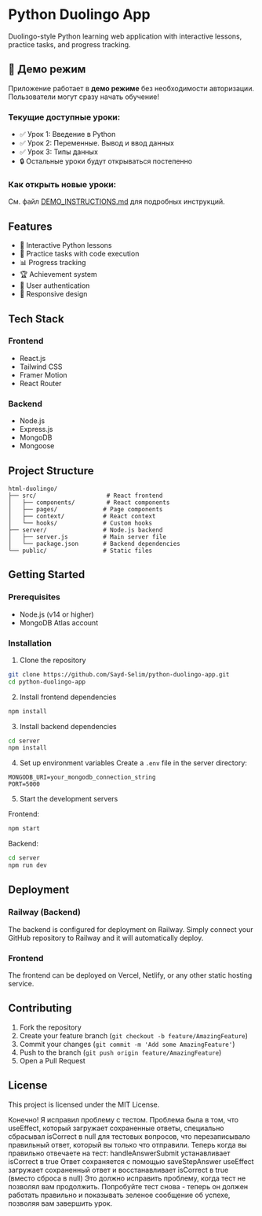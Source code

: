 # Python Duolingo App

Duolingo-style Python learning web application with interactive lessons, practice tasks, and progress tracking.

## 🚀 Демо режим

Приложение работает в **демо режиме** без необходимости авторизации. Пользователи могут сразу начать обучение!

### Текущие доступные уроки:
- ✅ Урок 1: Введение в Python
- ✅ Урок 2: Переменные. Вывод и ввод данных
- ✅ Урок 3: Типы данных
- 🔒 Остальные уроки будут открываться постепенно

### Как открыть новые уроки:
См. файл [DEMO_INSTRUCTIONS.md](./DEMO_INSTRUCTIONS.md) для подробных инструкций.

## Features

- 🐍 Interactive Python lessons
- 🎯 Practice tasks with code execution
- 📊 Progress tracking
- 🏆 Achievement system
- 👥 User authentication
- 📱 Responsive design

## Tech Stack

### Frontend
- React.js
- Tailwind CSS
- Framer Motion
- React Router

### Backend
- Node.js
- Express.js
- MongoDB
- Mongoose

## Project Structure

```
html-duolingo/
├── src/                    # React frontend
│   ├── components/         # React components
│   ├── pages/             # Page components
│   ├── context/           # React context
│   └── hooks/             # Custom hooks
├── server/                # Node.js backend
│   ├── server.js          # Main server file
│   └── package.json       # Backend dependencies
└── public/                # Static files
```

## Getting Started

### Prerequisites
- Node.js (v14 or higher)
- MongoDB Atlas account

### Installation

1. Clone the repository
```bash
git clone https://github.com/Sayd-Selim/python-duolingo-app.git
cd python-duolingo-app
```

2. Install frontend dependencies
```bash
npm install
```

3. Install backend dependencies
```bash
cd server
npm install
```

4. Set up environment variables
Create a `.env` file in the server directory:
```
MONGODB_URI=your_mongodb_connection_string
PORT=5000
```

5. Start the development servers

Frontend:
```bash
npm start
```

Backend:
```bash
cd server
npm run dev
```

## Deployment

### Railway (Backend)
The backend is configured for deployment on Railway. Simply connect your GitHub repository to Railway and it will automatically deploy.

### Frontend
The frontend can be deployed on Vercel, Netlify, or any other static hosting service.

## Contributing

1. Fork the repository
2. Create your feature branch (`git checkout -b feature/AmazingFeature`)
3. Commit your changes (`git commit -m 'Add some AmazingFeature'`)
4. Push to the branch (`git push origin feature/AmazingFeature`)
5. Open a Pull Request

## License

This project is licensed under the MIT License.








Конечно! Я исправил проблему с тестом. Проблема была в том, что useEffect, который загружает сохраненные ответы, специально сбрасывал isCorrect в null для тестовых вопросов, что перезаписывало правильный ответ, который вы только что отправили.
Теперь когда вы правильно отвечаете на тест:
handleAnswerSubmit устанавливает isCorrect в true
Ответ сохраняется с помощью saveStepAnswer
useEffect загружает сохраненный ответ и восстанавливает isCorrect в true (вместо сброса в null)
Это должно исправить проблему, когда тест не позволял вам продолжить. Попробуйте тест снова - теперь он должен работать правильно и показывать зеленое сообщение об успехе, позволяя вам завершить урок.